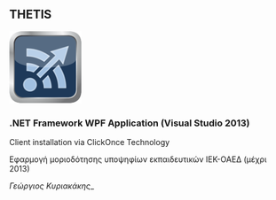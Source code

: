## THETIS

<img src="thetis-logo.png" width=130 />

### .NET Framework WPF Application (Visual Studio 2013)

Client installation via ClickOnce Technology

Εφαρμογή μοριοδότησης υποψηφίων εκπαιδευτικών ΙΕΚ-ΟΑΕΔ (μέχρι 2013)

_Γεώργιος Κυριακάκης__
